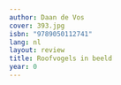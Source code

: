 ```yaml
---
author: Daan de Vos
cover: 393.jpg
isbn: "9789050112741"
lang: nl
layout: review
title: Roofvogels in beeld
year: 0
---
```

